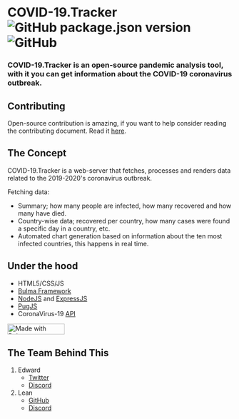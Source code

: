 # COVID-19.Tracker ![GitHub package.json version](https://img.shields.io/github/package-json/v/pasenidis/covid19-stats?style=for-the-badge)![GitHub](https://img.shields.io/github/license/pasenidis/covid19-stats?style=for-the-badge)
### COVID-19.Tracker is an open-source pandemic analysis tool, with it you can get information about the COVID-19 coronavirus outbreak.

## Contributing
Open-source contribution is amazing, if you want to help consider reading the contributing document.
Read it [here](https://github.com/pasenidis/covid19-stats/blob/master/CONTRIBUTING.md).

## The Concept
COVID-19.Tracker is a web-server that fetches, processes and renders data related to the 2019-2020's coronavirus outbreak.

Fetching data:
- Summary; how many people are infected, how many recovered and how many have died.
- Country-wise data; recovered per country, how many cases were found a specific day in a country, etc.
- Automated chart generation based on information about the ten most infected countries, this happens in real time.

## Under the hood
* HTML5/CSS/JS
* [Bulma Framework](https://bulma.io)
* [NodeJS](https://nodejs.org) and [ExpressJS](https://expressjs.com)
* [PugJS](https://pugjs.org/)
* CoronaVirus-19 [API](https://coronavirus-19-api.herokuapp.com/countries)
<a href="https://bulma.io">
<img src="https://bulma.io/images/made-with-bulma--dark.png" alt="Made with Bulma" width="128" height="24">
</a>

## The Team Behind This
1. Edward
    * [Twitter](https://twitter.com/EdwardPasenidis)
    * [Discord](https://discord.gg/vBfeT8D)
2. Lean
    * [GitHub](https://github.com/TasosY2K)
    * [Discord](https://xn--rihy934p.ws/discord)
